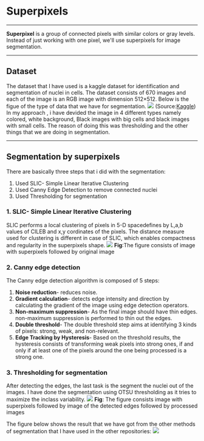 # Superpixels
---
**Superpixel** is a group of connected pixels with similar colors or gray levels. Instead of just working with one pixel, we'll use superpixels for image segmentation.

---
## Dataset
The dataset that I have used is a kaggle dataset for identification and segmentation of nuclei in cells. The dataset consists of 670 images and each of the image is an RGB image with dimension 512×512. Below is the figue of the type of data that we have for segmentation.
**![](https://lh6.googleusercontent.com/Ngzs_qC2dUCs-fRkOOVSumBDYS8R3KI69cVdTWaQA6SxM2Qmlsh6tr39SlN5R_6kn_iV_l3xiAS6B6Lwvl96LL_Yzwj18t3c1H0JSyzHDlt4Q7aRoD2I1qkzjgeXUDnq_HcpO5wR)**
(Source:[Kaggle](https://www.kaggle.com/paultimothymooney/identification-and-segmentation-of-nuclei-in-cells))
In my approach , i have devided the image in 4 different types namely colored, white background, Black images with big cells and black images with small cells. The reason of doing this was thresholding and the other things that we are doing in segmentation.

---
## Segmentation by superpixels
There are basically three steps that i did with the segmentation:

1. Used SLIC- Simple Linear Iterative Clustering
2. Used Canny Edge Detection to remove connected nuclei
3. Used Thresholding for segmentation 

### 1. SLIC- Simple Linear Iterative Clustering
SLIC performs a local clustering of pixels in 5-D spacedefines by L,a,b values of CILEB and x,y cordinates of the pixels. The distance measure used for clustering is different in case of SLIC, which enables compactness and regularity in the superpixels shape.
**![](https://lh6.googleusercontent.com/0gNNMYPM9NvsiWPRY1CugIbfDnGi2BWBq665keG4F3xi5d2hYdh1dABlbjZDrnSKZ_Wo7y8Mm_bTX8apMylrR2JjSyRp6zGCrRqQyHIFPc9EDZ-SC2DypSxAu5auJiVi46FzSXk-)**
**Fig**:The figure consists of image with superpixels followed by original image

### 2. Canny edge detection
The Canny edge detection algorithm is composed of 5 steps:

1. **Noise reduction**- reduces noise.
2. **Gradient calculation**- detects edge intensity and direction by calculating the gradient of the image using edge detection operators.
3. **Non-maximum suppression**- As the final image should have thin edges. non-maximum suppression is performed to thin out the edges.
4. **Double threshold**- The double threshold step aims at identifying 3 kinds of pixels: strong, weak, and non-relevant.
5. **Edge Tracking by Hysteresis**- Based on the threshold results, the hysteresis consists of transforming weak pixels into strong ones, if and only if at least one of the pixels around the one being processed is a strong one.

### 3. Thresholding for segmentation
After detecting the edges, the last task is the segment the nuclei out of the images. I have done the segmentation using OTSU thresholding as it tries to maximize the inclass variability.
**![](https://lh3.googleusercontent.com/e2_pfyeFWcaXTFxDt8scvrKRHABlaPj_QWPWeBcr-KgR6uKIBOnP2ioBcXEPEgbDnrmDzheqQKCdkLUhwneqRLeSvqGdfOdjDHriqYpY-NBd2nO141Rs4wNfDwzzPoFWJCt16h1f)**
**Fig**: The figure consists image with superpixels followed by image of the detected edges followed by processed images

The figure below shows the result that we have got from the other methods of segmentation that I have used in the other repositories:
**![](https://lh3.googleusercontent.com/G48JV5E_Lc5bjv_2g0rddq-R8Bx7y9wokWBayRRCAYRhNGf1m6aX4PDAs0agabrjbAbeH531D2acM0fJmQVQCtVPEW-n5K97Y2-mulPe4EESrVIgaEhuJF6VDRkPpQRaPrYaHzw2)**


